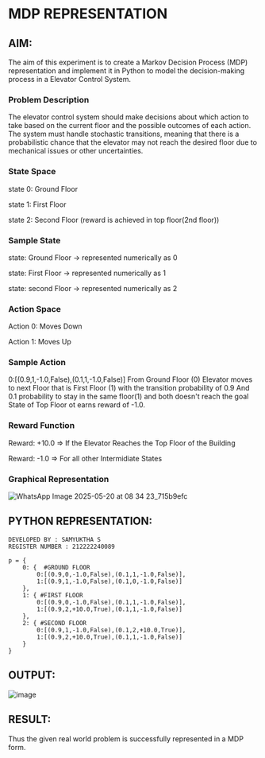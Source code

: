 # MDP REPRESENTATION

## AIM:
The aim of this experiment is to create a Markov Decision Process (MDP) representation and implement it in Python to model the decision-making process in a Elevator Control System.

### Problem Description
The elevator control system should make decisions about which action to take based on the current floor and the possible outcomes of each action. The system must handle stochastic transitions, meaning that there is a probabilistic chance that the elevator may not reach the desired floor due to mechanical issues or other uncertainties.

### State Space
state 0: Ground Floor

state 1: First Floor

state 2: Second Floor (reward is achieved in top floor(2nd floor))

### Sample State
state: Ground Floor -> represented numerically as 0

state: First Floor -> represented numerically as 1

state: second Floor -> represented numerically as 2

### Action Space
Action 0: Moves Down

Action 1: Moves Up

### Sample Action
0:[(0.9,1,-1.0,False),(0.1,1,-1.0,False)] From Ground Floor (0) Elevator moves to next Floor that is First Floor (1) with the transition probability of 0.9 And 0.1 probability to stay in the same floor(1) and both doesn't reach the goal State of Top Floor ot earns reward of -1.0.

### Reward Function
Reward: +10.0 => If the Elevator Reaches the Top Floor of the Building

Reward: -1.0 => For all other Intermidiate States

### Graphical Representation
![WhatsApp Image 2025-05-20 at 08 34 23_715b9efc](https://github.com/user-attachments/assets/00b4c04c-8fc6-4a2a-82a9-7651c483597f)

## PYTHON REPRESENTATION:
```
DEVELOPED BY : SAMYUKTHA S
REGISTER NUMBER : 212222240089
```
```
p = {
    0: {  #GROUND FLOOR
        0:[(0.9,0,-1.0,False),(0.1,1,-1.0,False)],
        1:[(0.9,1,-1.0,False),(0.1,0,-1.0,False)]
    },
    1: { #FIRST FLOOR
        0:[(0.9,0,-1.0,False),(0.1,1,-1.0,False)],
        1:[(0.9,2,+10.0,True),(0.1,1,-1.0,False)]
    },
    2: { #SECOND FLOOR
        0:[(0.9,1,-1.0,False),(0.1,2,+10.0,True)],
        1:[(0.9,2,+10.0,True),(0.1,1,-1.0,False)]
    }
}
```

## OUTPUT:
![image](https://github.com/user-attachments/assets/694bf7bf-135d-4f83-9d42-1fc3f2ac2e13)


## RESULT:
Thus the given real world problem is successfully represented in a MDP form.

